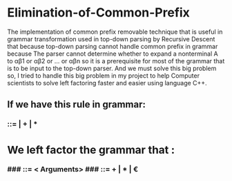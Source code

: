 # Elimination-of-Common-Prefix
The implementation of common prefix removable technique that is useful in grammar transformation used in top-down 
parsing by Recursive Descent that because top-down parsing cannot handle common prefix in grammar because The parser cannot determine whether to 
expand a nonterminal A to αβ1 or αβ2 or … or αβn so it is a prerequisite for most of the grammar that is to be input to the top-down parser. And we must solve this 
big problem so, I tried to handle this big problem in my project to help Computer scientists to solve left factoring faster and easier using language C++.

## If we have this rule in grammar:
### <Factor> ::= <term> | <term> + <object> | <term> * <expr>
## We left factor the grammar that : 
###<Factor> ::= <term> < Arguments> 
###<Arguments> ::= + <object> | * <expr> | €
